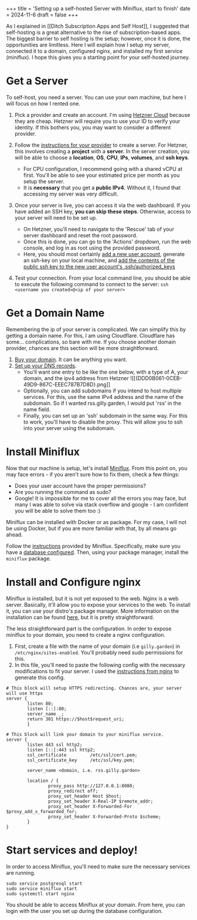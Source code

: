 +++
title = 'Setting up a self-hosted Server with Miniflux, start to finish'
date = 2024-11-6
draft = false
+++

As I explained in [[Ditch Subscription Apps and Self Host]], I suggested that self-hosting is a great alternative to the rise of subscription-based apps. The biggest barrier to self  hosting is the setup; however, once it is done, the opportunities are limitless. Here I will explain how I setup my server, connected it to a domain, configured nginx, and installed my first service (miniflux). I hope this gives you a starting point for your self-hosted journey.


# Get a Server
To self-host, you need a server. You can use your own machine, but here I will focus on how I rented one.

1. Pick a provider and create an account. I'm using [Hetzner Cloud](https://www.hetzner.com/cloud/) because they are cheap. 
	Hetzner will require you to use your ID to verify your identity. If this bothers you, you may want to consider a different provider.

2. Follow the [instructions for your provider](https://docs.hetzner.com/cloud/servers/getting-started/creating-a-server/) to create a server. For Hetzner, this involves creating a **project** with a **server**. In the server creation, you will be able to choose a **location**, **OS**, **CPU**, **IPs**, **volumes**, and **ssh keys**.
	- For CPU configuration, I recommend going with a shared vCPU at first. You'll be able to see your estimated price per month as you setup the server.
	- It is **necessary** that you get a **public IPv4**. Without it, I found that accessing my server was very difficult.

3. Once your server is live, you can access it via the web dashboard. If you have added an SSH key, **you can skip these steps**. Otherwise, access to your server will need to be set up.
	- On Hetzner, you'll need to navigate to the 'Rescue' tab of your server dashboard and reset the root password.
	- Once this is done, you can go to the 'Actions' dropdown, run the web console, and log in as root using the provided password.
	- Here, you should most certainly [add a new user account](https://www.liquidweb.com/help-docs/adding-users-and-granting-root-privileges-in-linux/), generate an ssh-key on your local machine, and [add the contents of the public ssh key to the new user account's .ssh/authorized_keys](https://community.hetzner.com/tutorials/add-ssh-key-to-your-hetzner-cloud)

4. Test your connection. From your local command line, you should be able to execute the following command to connect to the server:
	`ssh <username you created>@<ip of your server>`

# Get a Domain Name
Remembering the ip of your server is complicated. We can simplify this by getting a domain name. For this, I am using Cloudflare. Cloudflare has some... complications, so bare with me. If you choose another domain provider, chances are this section will be more straightforward.

1. [Buy your domain](https://www.cloudflare.com/products/registrar/). It can be anything you want.
2. [Set up your DNS records](). 
	- You'll want one entry to be like the one below, with a type of A, your domain, and the ipv4 address from Hetzner
		![[{DDD0B061-0CEB-49D9-867C-EEEC787B7D8D}.png]]
	- Optionally, you can add subdomains if you intend to host multiple services. For this, use the same IPv4 address and the name of the subdomain. So if I wanted rss.gilly.garden, I would put 'rss' in the name field.
	- Finally, you can set up an 'ssh' subdomain in the same way. For this to work, you'll have to disable the proxy. This will allow you to ssh into your server using the subdomain.

# Install Miniflux
Now that our machine is setup, let's install [Miniflux](https://miniflux.app/). From this point on, you may face errors - if you aren't sure how to fix them, check a few things:
- Does your user account have the proper permissions?
- Are you running the command as sudo?
- Google! It is impossible for me to cover all the errors you may face, but many I was able to solve via stack overflow and google - I am confident you will be able to solve them too :)

Miniflux can be installed with Docker or as package. For my case, I will not be using Docker, but if you are more familiar with that, by all means go ahead.

Follow the [instructions](https://miniflux.app/docs/installation.html) provided by Miniflux. Specifically, make sure you have a [database configured](https://miniflux.app/docs/database.html). Then, using your package manager, install the `miniflux` package. 

# Install and Configure nginx
Miniflux is installed, but it is not yet exposed to the web. Nginx is a web server. Basically, it'll allow you to expose your services to the web. To install it, you can use your distro's package manager. More information on the installation can be found [here](http://nginx.org/en/docs/install.html), but it is pretty straightforward.

The less straightforward part is the configuration. In order to expose miniflux to your domain, you need to create a nginx configuration.

1. First, create a file with the name of your domain (i.e `gilly.garden`) in `/etc/nginx/sites-enabled`. You'll probably need sudo permissions for this.
2. In this file, you'll need to paste the following config with the necessary modifications to fit your server.  I used the [instructions from nginx](https://miniflux.app/docs/howto.html#reverse-proxy) to generate this config.

```nginx
# This block will setup HTTPS redirecting. Chances are, your server will use https
server {
        listen 80;
        listen [::]:80;
        server_name _;
        return 301 https://$host$request_uri;
        }
        
# This block will link your domain to your miniflux service.
server {
        listen 443 ssl http2;
        listen [::]:443 ssl http2;
        ssl_certificate         /etc/ssl/cert.pem;
        ssl_certificate_key     /etc/ssl/key.pem;

        server_name <domain, i.e. rss.gilly.garden>

        location / {
                proxy_pass http://127.0.0.1:8080;
                proxy_redirect off;
                proxy_set_header Host $host;
                proxy_set_header X-Real-IP $remote_addr;
		        proxy_set_header X-Forwarded-For $proxy_add_x_forwarded_for;
		        proxy_set_header X-Forwarded-Proto $scheme;
        }
}
```

# Start services  and deploy!
In order to access Miniflux, you'll need to make sure the necessary services are running.

```
sudo service postgresql start
sudo service miniflux start
sudo systemctl start nginx
```

You should be able to access Miniflux at your domain. From here, you can login with the user you set up during the database configuration.

